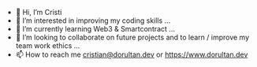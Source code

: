 - 👋 Hi, I’m Cristi
- 👀 I’m interested in improving my coding skills ...
- 🌱 I’m currently learning Web3 & Smartcontract ...
- 💞️ I’m looking to collaborate on future projects and to learn / improve my team work ethics ...
- 📫 How to reach me cristian@dorultan.dev or https://www.dorultan.dev

<!---
Dorultan-C/Dorultan-C is a ✨ special ✨ repository because its `README.md` (this file) appears on your GitHub profile.
You can click the Preview link to take a look at your changes.
--->
